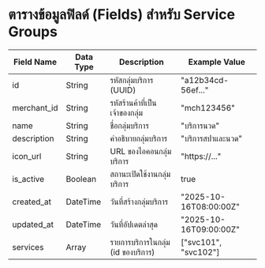 # ตารางข้อมูลฟิลด์ (Fields) สำหรับ Service Groups

| Field Name         | Data Type   | Description                        | Example Value      |
|--------------------|------------|------------------------------------|--------------------|
| id                 | String     | รหัสกลุ่มบริการ (UUID)            | "a12b34cd-56ef..." |
| merchant_id        | String     | รหัสร้านค้าที่เป็นเจ้าของกลุ่ม    | "mch123456"        |
| name               | String     | ชื่อกลุ่มบริการ                   | "บริการนวด"        |
| description        | String     | คำอธิบายกลุ่มบริการ               | "บริการสปาและนวด"  |
| icon_url           | String     | URL ของไอคอนกลุ่มบริการ           | "https://..."      |
| is_active          | Boolean    | สถานะเปิดใช้งานกลุ่มบริการ        | true               |
| created_at         | DateTime   | วันที่สร้างกลุ่มบริการ            | "2025-10-16T08:00:00Z" |
| updated_at         | DateTime   | วันที่อัปเดตล่าสุด                 | "2025-10-16T09:00:00Z" |
| services           | Array      | รายการบริการในกลุ่ม (id ของบริการ) | ["svc101", "svc102"]  |
